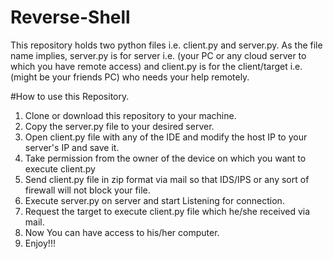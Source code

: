 # Reverse-Shell
This repository holds two python files i.e. client.py and server.py. As the file name implies, server.py is for server i.e. (your PC or any cloud server to which you have remote access) and client.py is for the client/target i.e. (might be your friends PC) who needs your help remotely.

#How to use this Repository.
1. Clone or download this repository to your machine.
2. Copy the server.py file to your desired server.
3. Open client.py file with any of the IDE and modify the host IP to your server's IP and save it.
4. Take permission from the owner of the device on which you want to execute client.py
5. Send client.py file in zip format via mail so that IDS/IPS or any sort of firewall will not block your file.
6. Execute server.py on server and start Listening for connection.
7. Request the target to execute client.py file which he/she received via mail.
8. Now You can have access to his/her computer.
9. Enjoy!!!
